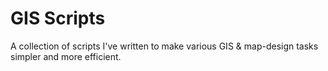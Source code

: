 # GIS Scripts

A collection of scripts I've written to make various GIS & map-design tasks
simpler and more efficient.